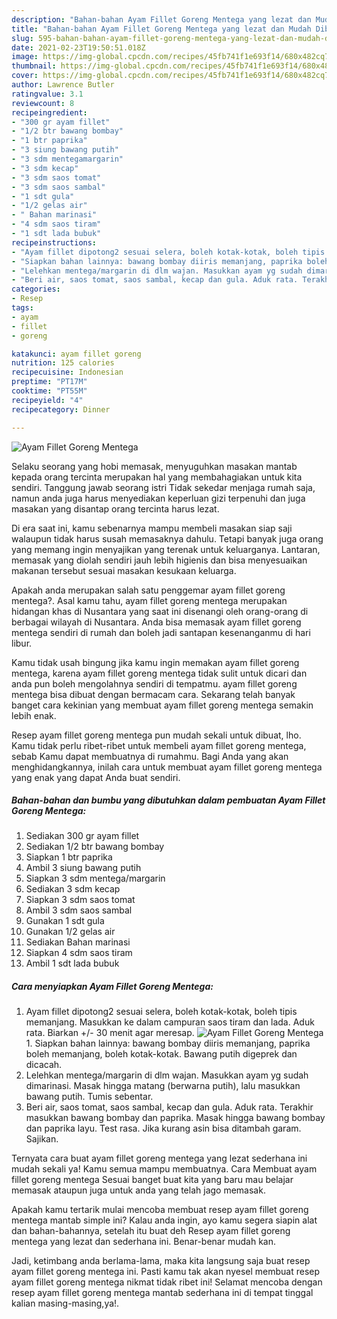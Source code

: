 ```yaml
---
description: "Bahan-bahan Ayam Fillet Goreng Mentega yang lezat dan Mudah Dibuat"
title: "Bahan-bahan Ayam Fillet Goreng Mentega yang lezat dan Mudah Dibuat"
slug: 595-bahan-bahan-ayam-fillet-goreng-mentega-yang-lezat-dan-mudah-dibuat
date: 2021-02-23T19:50:51.018Z
image: https://img-global.cpcdn.com/recipes/45fb741f1e693f14/680x482cq70/ayam-fillet-goreng-mentega-foto-resep-utama.jpg
thumbnail: https://img-global.cpcdn.com/recipes/45fb741f1e693f14/680x482cq70/ayam-fillet-goreng-mentega-foto-resep-utama.jpg
cover: https://img-global.cpcdn.com/recipes/45fb741f1e693f14/680x482cq70/ayam-fillet-goreng-mentega-foto-resep-utama.jpg
author: Lawrence Butler
ratingvalue: 3.1
reviewcount: 8
recipeingredient:
- "300 gr ayam fillet"
- "1/2 btr bawang bombay"
- "1 btr paprika"
- "3 siung bawang putih"
- "3 sdm mentegamargarin"
- "3 sdm kecap"
- "3 sdm saos tomat"
- "3 sdm saos sambal"
- "1 sdt gula"
- "1/2 gelas air"
- " Bahan marinasi"
- "4 sdm saos tiram"
- "1 sdt lada bubuk"
recipeinstructions:
- "Ayam fillet dipotong2 sesuai selera, boleh kotak-kotak, boleh tipis memanjang. Masukkan ke dalam campuran saos tiram dan lada. Aduk rata. Biarkan +/- 30 menit agar meresap."
- "Siapkan bahan lainnya: bawang bombay diiris memanjang, paprika boleh memanjang, boleh kotak-kotak. Bawang putih digeprek dan dicacah."
- "Lelehkan mentega/margarin di dlm wajan. Masukkan ayam yg sudah dimarinasi. Masak hingga matang (berwarna putih), lalu masukkan bawang putih. Tumis sebentar."
- "Beri air, saos tomat, saos sambal, kecap dan gula. Aduk rata. Terakhir masukkan bawang bombay dan paprika. Masak hingga bawang bombay dan paprika layu. Test rasa. Jika kurang asin bisa ditambah garam. Sajikan."
categories:
- Resep
tags:
- ayam
- fillet
- goreng

katakunci: ayam fillet goreng 
nutrition: 125 calories
recipecuisine: Indonesian
preptime: "PT17M"
cooktime: "PT55M"
recipeyield: "4"
recipecategory: Dinner

---
```



![Ayam Fillet Goreng Mentega](https://img-global.cpcdn.com/recipes/45fb741f1e693f14/680x482cq70/ayam-fillet-goreng-mentega-foto-resep-utama.jpg)

Selaku seorang yang hobi memasak, menyuguhkan masakan mantab kepada orang tercinta merupakan hal yang membahagiakan untuk kita sendiri. Tanggung jawab seorang istri Tidak sekedar menjaga rumah saja, namun anda juga harus menyediakan keperluan gizi terpenuhi dan juga masakan yang disantap orang tercinta harus lezat.

Di era  saat ini, kamu sebenarnya mampu membeli masakan siap saji walaupun tidak harus susah memasaknya dahulu. Tetapi banyak juga orang yang memang ingin menyajikan yang terenak untuk keluarganya. Lantaran, memasak yang diolah sendiri jauh lebih higienis dan bisa menyesuaikan makanan tersebut sesuai masakan kesukaan keluarga. 



Apakah anda merupakan salah satu penggemar ayam fillet goreng mentega?. Asal kamu tahu, ayam fillet goreng mentega merupakan hidangan khas di Nusantara yang saat ini disenangi oleh orang-orang di berbagai wilayah di Nusantara. Anda bisa memasak ayam fillet goreng mentega sendiri di rumah dan boleh jadi santapan kesenanganmu di hari libur.

Kamu tidak usah bingung jika kamu ingin memakan ayam fillet goreng mentega, karena ayam fillet goreng mentega tidak sulit untuk dicari dan anda pun boleh mengolahnya sendiri di tempatmu. ayam fillet goreng mentega bisa dibuat dengan bermacam cara. Sekarang telah banyak banget cara kekinian yang membuat ayam fillet goreng mentega semakin lebih enak.

Resep ayam fillet goreng mentega pun mudah sekali untuk dibuat, lho. Kamu tidak perlu ribet-ribet untuk membeli ayam fillet goreng mentega, sebab Kamu dapat membuatnya di rumahmu. Bagi Anda yang akan menghidangkannya, inilah cara untuk membuat ayam fillet goreng mentega yang enak yang dapat Anda buat sendiri.

<!--inarticleads1-->

##### Bahan-bahan dan bumbu yang dibutuhkan dalam pembuatan Ayam Fillet Goreng Mentega:

1. Sediakan 300 gr ayam fillet
1. Sediakan 1/2 btr bawang bombay
1. Siapkan 1 btr paprika
1. Ambil 3 siung bawang putih
1. Siapkan 3 sdm mentega/margarin
1. Sediakan 3 sdm kecap
1. Siapkan 3 sdm saos tomat
1. Ambil 3 sdm saos sambal
1. Gunakan 1 sdt gula
1. Gunakan 1/2 gelas air
1. Sediakan  Bahan marinasi
1. Siapkan 4 sdm saos tiram
1. Ambil 1 sdt lada bubuk




<!--inarticleads2-->

##### Cara menyiapkan Ayam Fillet Goreng Mentega:

1. Ayam fillet dipotong2 sesuai selera, boleh kotak-kotak, boleh tipis memanjang. Masukkan ke dalam campuran saos tiram dan lada. Aduk rata. Biarkan +/- 30 menit agar meresap.
<img src="https://img-global.cpcdn.com/steps/e04d631467b1bd3e/160x128cq70/ayam-fillet-goreng-mentega-langkah-memasak-1-foto.jpg" alt="Ayam Fillet Goreng Mentega">1. Siapkan bahan lainnya: bawang bombay diiris memanjang, paprika boleh memanjang, boleh kotak-kotak. Bawang putih digeprek dan dicacah.
1. Lelehkan mentega/margarin di dlm wajan. Masukkan ayam yg sudah dimarinasi. Masak hingga matang (berwarna putih), lalu masukkan bawang putih. Tumis sebentar.
1. Beri air, saos tomat, saos sambal, kecap dan gula. Aduk rata. Terakhir masukkan bawang bombay dan paprika. Masak hingga bawang bombay dan paprika layu. Test rasa. Jika kurang asin bisa ditambah garam. Sajikan.




Ternyata cara buat ayam fillet goreng mentega yang lezat sederhana ini mudah sekali ya! Kamu semua mampu membuatnya. Cara Membuat ayam fillet goreng mentega Sesuai banget buat kita yang baru mau belajar memasak ataupun juga untuk anda yang telah jago memasak.

Apakah kamu tertarik mulai mencoba membuat resep ayam fillet goreng mentega mantab simple ini? Kalau anda ingin, ayo kamu segera siapin alat dan bahan-bahannya, setelah itu buat deh Resep ayam fillet goreng mentega yang lezat dan sederhana ini. Benar-benar mudah kan. 

Jadi, ketimbang anda berlama-lama, maka kita langsung saja buat resep ayam fillet goreng mentega ini. Pasti kamu tak akan nyesel membuat resep ayam fillet goreng mentega nikmat tidak ribet ini! Selamat mencoba dengan resep ayam fillet goreng mentega mantab sederhana ini di tempat tinggal kalian masing-masing,ya!.

